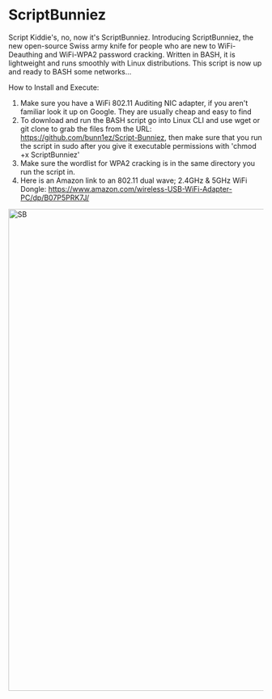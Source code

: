 # ScriptBunniez
Script Kiddie's, no, now it's ScriptBunniez. Introducing ScriptBunniez, the new open-source Swiss army knife for people who are new to WiFi-Deauthing and WiFi-WPA2 password cracking. Written in BASH, it is lightweight and runs smoothly with Linux distributions. This script is now up and ready to BASH some networks...

How to Install and Execute:
1. Make sure you have a WiFi 802.11 Auditing NIC adapter, if you aren't familiar look it up on Google. They are usually cheap and easy to find
2. To download and run the BASH script go into Linux CLI and use wget or git clone to grab the files from the URL: https://github.com/bunn1ez/Script-Bunniez, then make sure that you run the script in sudo after you give it executable permissions with 'chmod +x ScriptBunniez'
3. Make sure the wordlist for WPA2 cracking is in the same directory you run the script in.
4. Here is an Amazon link to an 802.11 dual wave; 2.4GHz & 5GHz WiFi Dongle:
 https://www.amazon.com/wireless-USB-WiFi-Adapter-PC/dp/B07P5PRK7J/
 <img width="953" alt="SB" src="https://user-images.githubusercontent.com/128931852/228379153-5e73c4c6-4324-4430-b930-febeacfc9045.png">
